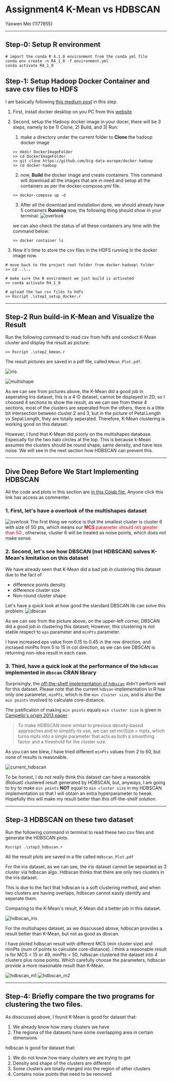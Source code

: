 # Assignment4 K-Mean vs HDBSCAN
 Yaowen Mei (1177855)

---
## Step-0: Setup R environment

```
# import the conda R 4.1.0 environment from the conda yml file
conda env create -n R4_1_0 -f environment.yml
conda activate R4_1_0
```

## Step-1: Setup Hadoop Docker Container and save csv files to HDFS
I am basically following [this medium post](https://towardsdatascience.com/hdfs-simple-docker-installation-guide-for-data-science-workflow-b3ca764fc94b) in this step.
1. First, install docker desktop on you PC from this [website](https://hub.docker.com/)
2. Second, setup the Hadoop docker image in your docer, there will be 3 steps, namely to be 1) Clone, 2) Build, and 3) Run:
    1. make a directory under the current folder to **Clone** the hadoop docker image
    ```
    >> mkdir DockerImageFolder
    >> cd DockerImageFolder
    >> git clone https://github.com/big-data-europe/docker-hadoop
    >> cd docker-hadoop
    ```
    2. now, **Build** the docker image and create containers. This command will download all the images that are in need and setup all the containers as per the docker-compose.yml file.
    ```
    >> docker-compose up -d
    ```
    3. After all the download and installation done, we should already have 5 containers **Running** now, the following thing should show in your terminal:
    ![overlook](pics/docker_build.png "running containers")

    we can also check the status of all these containers any time with the command below:
    ```
    >> docker container ls
    ```
3. Now it's time to store the csv files in the HDFS running in the docker image now.
```
# move back to the project root folder from docker-hadoop\ folder
>> cd ..\..

# make sure the R environment we just build is activated
>> conda activate R4_1_0

# upload the two csv files to hdfs
>> Rscript .\step1_setup_docker.r
```
---
## Step-2 Run build-in K-Mean and Visualize the Result
Run the following command to read csv from hdfs and conduct K-Mean cluster and display the result as picture:

```
>> Rscript .\step2_kmean.r
```

The result pictures are saved in a pdf file, called `KMean_Plot.pdf`.

![iris](pics/kmean_iris.PNG "IRIS KMEAN")



![multishape](pics/kmean_multishapes.PNG "Multishapes KMEAN")

As we can see from pictures above, the K-Mean did a good job in seperating Iris dataset, this is a 4-D dataset, cannot be displayed in 2D, so I choosed 4 sections to show the result, as we can see from these 4 sections, most of the clusters are seperated from the others, there is a little bit intersection between cluster 2 and 3, but in the picture of Petal.Length vs Sepal.Length, they are totally seperated. Therefore, K-Mean clustering is working good on this dataset.

However, I fund that K-Mean did poorly on the multishapes database. Espeically for the two halo circles at the top. This is because k-Mean assumes the clusters should be round shape, same density, and have less noise. We will see in the next section how HDBSCAN can prevent this. 

---
## Dive Deep Before We Start Implementing HDBSCAN
All the code and plots in this section are [in this Colab file.](https://colab.research.google.com/drive/1BXKsXtT_O_wn7GgpCXZYLKAUXXeKEyvQ?usp=sharing) Anyone click this link has access as commenter.
### 1. First, let's have a overlook of the multishapes dataset
![overlook](pics/overlook.png "Overlook of the dataset")
The first thing we notice is that the smallest cluster is cluster 6 with size of 50 pts, which means our <span style="color:red"> **MCS** parameter should not greater than 50</span>
, otherwise, cluster 6 will be treated as noise points, which does not make sense. 

### 2. Second, let's see how **DBSCAN** (not HDBSCAN) solves K-Mean's limitation on this dataset
We have already seen that K-Mean did a bad job in clustering this dataset due to the fact of
* difference points density
* difference cluster size
* Non-round cluster shape

Let's have a quick look at how good the standard DBSCAN lib can solve this problem:
![dbscan](pics/dbscan.png "DBSCAN of the dataset")

As we can see from the picture above, on the upper-left corner, DBSCAN did a good job in clustering this dataset; However,
this clustering is not stable respect to `eps` parameter and `minPts` parameter. 

I have increased eps value from 0.15 to 0.45 in the row direction, and incrased minPts from 5 to 15 in col direction,
as we can see DBSCAN is returning non-idea result in each case.

### 3. Third, have a quick look at the performance of the `hdbscan` implemented in `dbscan` CRAN library

Surprisingly, the [off-the-shelf implementation of `hdbscan`](https://cran.r-project.org/web/packages/dbscan/vignettes/hdbscan.html) didn't perform well for this dataset.
Please note that the current `hdbsan` implementation in R has only one parameter, `minPts`, which is the `min cluster size`, and is also the `min points` involved to calculate core-distance.

The justification of making `min points` equals `min cluster size` is given in [Campello's origin 2013 paper](https://link.springer.com/chapter/10.1007/978-3-642-37456-2_14):
> To make HDBSCAN more similar to previous density-based approaches and to simplify its use, we can set mclSize = mpts, which turns mpts into a single parameter that acts as both a smoothing factor and a threshold for the cluster size.

As you can see blew, I have tried different `minPts` values from 2 to 60, but none of results is reasonable.

![current_hdbscan](pics/current_hdbscan.png "Current HDBSCAN of the dataset")

To be honest, I do not really think this dataset can have a reasonable (Robust) clustered result generated by HDBSCAN,
but, anyways, I am going to try to make `min points` **NOT** equal to `min cluster size` in my HDBSCAN implementation 
so that I will obtain an extra hyperparameter to tweak. 
Hopefully this will make my result better than this off-the-shelf solution.

---

## Step-3 HDBSCAN on these two dataset
Run the following command in terminal to read these two csv files and generate the HDBSCAN plots.
```
Rscript .\step3_hdbscan.r
```
All the result plots are saved in a file called `Hdbscan_Plot.pdf`

For the iris dataset, as we can see, the iris dataset cannot be sepearted as 3 cluster via hdbscan algo. Hdbscan thinks that there are only two clusters in the iris dataset.

This is due to the fact that hdbscan is a soft clustering method, and when two clusters are having overlaps, hdbscan cannot easily identify and seperate them.

Comparing to the K-Mean's result, K-Mean did a better job in this dataset.

![hdbscan_iris](pics/hdbscan_iris.PNG "My HDBSCAN of the iris dataset")

For the multishapes dataset, as we disscussed above, hdbscan provides a result better than K-Mean, but not as good as dbscan.

I have ploted hdbscan result with different MCS (min cluster size) and minPts (num of points to calculate core-distance). I think a reasonable result is for MCS = 15 or 49, minPts = 50, hdbscan clustered the dataset into 4 clusters plus noise points. Which carefully choose the parameters, hdbscan provide a more reasonable result than K-Mean.

![hdbscan_m1](pics/hdbscan_m1.png "My HDBSCAN resutl 1 of the multishapes dataset")
![hdbscan_m2](pics/hdbscan_m2.png "My HDBSCAN result 2 of the multishapes dataset")

---

## Step-4: Briefly compare the two programs for clustering the two files.

As disscussed above, I found K-Mean is good for dataset that:
1. We already know how many clusters we have
2. The regiona of the datasets have some overlapping area in certain dimensions

hdbscan is good for dataset that:
1. We do not know how many clusters we are trying to get
2. Density and shape of the clusters are different
3. Some clusters are totally merged into the region of other clusters
4. Contains noise points that need to be removed